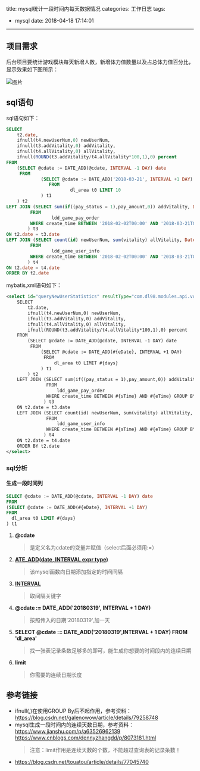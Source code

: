 title: mysql统计一段时间内每天数据情况
categories: 工作日志
tags:
  - mysql
date: 2018-04-18 17:14:01
---
##  项目需求

后台项目要统计游戏模块每天新增人数，新增体力值数量以及占总体力值百分比，显示效果如下图所示：

![图片](/images/game_highcharts.png)
##  sql语句
sql语句如下：
```sql
SELECT
    t2.date,
    ifnull(t4.newUserNum,0) newUserNum,
    ifnull(t3.addVitality,0) addVitality,
    ifnull(t4.allVitality,0) allVitality,
    ifnull(ROUND(t3.addVitality/t4.allVitality*100,1),0) percent
FROM
    (SELECT @cdate := DATE_ADD(@cdate, INTERVAL -1 DAY) date
     FROM
             (SELECT @cdate := DATE_ADD('2018-03-21', INTERVAL +1 DAY)
                FROM
                        dl_area t0 LIMIT 10
             ) t1
    ) t2
LEFT JOIN (SELECT sum(if((pay_status = 1),pay_amount,0)) addVitality, DATE(create_time) date
         FROM
                 ldd_game_pay_order
         WHERE create_time BETWEEN '2018-02-02T00:00' AND '2018-03-21T00:00' GROUP BY date
        ) t3
ON t2.date = t3.date
LEFT JOIN (SELECT count(id) newUserNum, sum(vitality) allVitality, Date(create_time) date
         FROM
                 ldd_game_user_info
         WHERE create_time BETWEEN '2018-02-02T00:00' AND '2018-03-21T00:00' GROUP BY date
        ) t4
ON t2.date = t4.date
ORDER BY t2.date
```

mybatis,xml语句如下：
```xml
<select id="queryNewUserStatistics" resultType="com.dl98.modules.api.vo.GameStatisticsVo">
    SELECT
        t2.date,
        ifnull(t4.newUserNum,0) newUserNum,
        ifnull(t3.addVitality,0) addVitality,
        ifnull(t4.allVitality,0) allVitality,
        ifnull(ROUND(t3.addVitality/t4.allVitality*100,1),0) percent
    FROM
        (SELECT @cdate := DATE_ADD(@cdate, INTERVAL -1 DAY) date
         FROM
             (SELECT @cdate := DATE_ADD(#{eDate}, INTERVAL +1 DAY)
              FROM
                  dl_area t0 LIMIT #{days}
             ) t1
        ) t2
    LEFT JOIN (SELECT sum(if((pay_status = 1),pay_amount,0)) addVitality, DATE(create_time) date
               FROM
                   ldd_game_pay_order
               WHERE create_time BETWEEN #{sTime} AND #{eTime} GROUP BY date
              ) t3
    ON t2.date = t3.date
    LEFT JOIN (SELECT count(id) newUserNum, sum(vitality) allVitality, Date(create_time) date
               FROM
                   ldd_game_user_info
               WHERE create_time BETWEEN #{sTime} AND #{eTime} GROUP BY date
              ) t4
    ON t2.date = t4.date
    ORDER BY t2.date
</select>
```
###  sql分析
####  生成一段时间列  
```sql
SELECT @cdate := DATE_ADD(@cdate, INTERVAL -1 DAY) date
FROM
(SELECT @cdate := DATE_ADD(#{eDate}, INTERVAL +1 DAY)
FROM
  dl_area t0 LIMIT #{days}
) t1
```
1. **@cdate**   
    > 是定义名为cdate的变量并赋值（select后面必须用:=）  
2. **[ATE_ADD(date, INTERVAL expr type)](http://www.w3school.com.cn/sql/func_date_add.asp)** 
    > 该mysql函数向日期添加指定的时间间隔  
3. **[INTERVAL](https://blog.csdn.net/arenzhj/article/details/16902141)**  
    > 取间隔关键字
4. **@cdate := DATE_ADD('20180319', INTERVAL + 1 DAY)**  
    > 按照传入的日期'20180319',加一天  
5. **SELECT @cdate := DATE_ADD('20180319',INTERVAL + 1 DAY) FROM 'dl_area'**  
    > 找一张表记录条数足够多的即可，能生成你想要的时间段内的连续日期  
6. **limit**  
    > 你需要的连续日期长度
##  参考链接

* ifnull(,)在使用GROUP By后不起作用，参考资料：<https://blog.csdn.net/galenowow/article/details/79258748>  
* mysql生成一段时间内的连续天数日期，参考资料：
<https://www.jianshu.com/p/a63526962139>  
<https://www.cnblogs.com/dennyzhangdd/p/8073181.html>  
    > 注意：limit作用是连续天数的个数，不能超过查询表的记录条数！
* <https://blog.csdn.net/touatou/article/details/77045740>